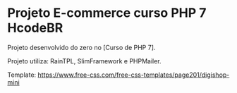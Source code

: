 # Projeto E-commerce curso PHP 7 HcodeBR

Projeto desenvolvido do zero no [Curso de PHP 7].

Projeto utiliza: RainTPL, SlimFramework e PHPMailer.

Template: https://www.free-css.com/free-css-templates/page201/digishop-mini

